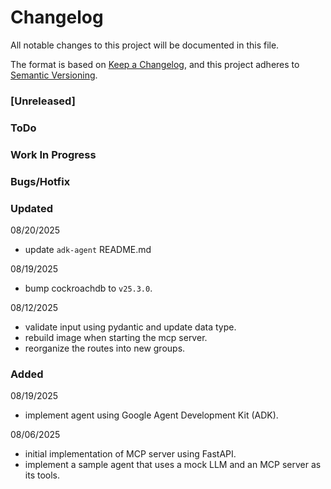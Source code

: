 # Changelog

All notable changes to this project will be documented in this file.

The format is based on [Keep a Changelog](https://keepachangelog.com/en/1.0.0/),
and this project adheres to [Semantic Versioning](https://semver.org/spec/v2.0.0.html).

### [Unreleased]

### ToDo

### Work In Progress

### Bugs/Hotfix

### Updated
08/20/2025
- update `adk-agent` README.md

08/19/2025
- bump cockroachdb to `v25.3.0`.

08/12/2025
- validate input using pydantic and update data type.
- rebuild image when starting the mcp server.
- reorganize the routes into new groups.

### Added
08/19/2025
- implement agent using Google Agent Development Kit (ADK).

08/06/2025
- initial implementation of MCP server using FastAPI.
- implement a sample agent that uses a mock LLM and an MCP server as its tools.

